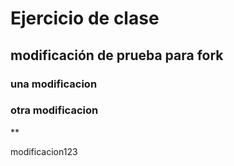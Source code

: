 # Ejercicio de clase

## modificación de prueba para fork

### una modificacion

### otra modificacion
**

modificacion123
